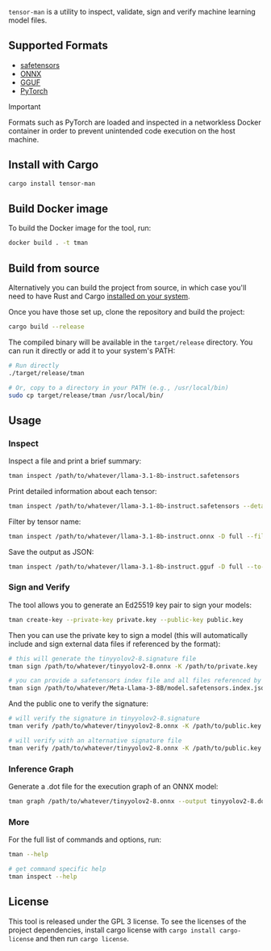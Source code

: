 `tensor-man` is a utility to inspect, validate, sign and verify machine learning model files.

## Supported Formats

* [safetensors](https://github.com/huggingface/safetensors)
* [ONNX](https://onnx.ai/)
* [GGUF](https://huggingface.co/docs/hub/gguf)
* [PyTorch](https://pytorch.org/)

> [!IMPORTANT]
> Formats such as PyTorch are loaded and inspected in a networkless Docker container in order to prevent unintended code execution on the host machine.

## Install with Cargo

```bash
cargo install tensor-man
```

## Build Docker image

To build the Docker image for the tool, run:

```bash
docker build . -t tman  
```

## Build from source

Alternatively you can build the project from source, in which case you'll need to have Rust and Cargo [installed on your system](https://rustup.rs/).

Once you have those set up, clone the repository and build the project:

```bash
cargo build --release
```

The compiled binary will be available in the `target/release` directory. You can run it directly or add it to your system's PATH:

```bash
# Run directly
./target/release/tman

# Or, copy to a directory in your PATH (e.g., /usr/local/bin)
sudo cp target/release/tman /usr/local/bin/
```

## Usage

### Inspect

Inspect a file and print a brief summary:

```bash
tman inspect /path/to/whatever/llama-3.1-8b-instruct.safetensors
```

Print detailed information about each tensor:

```bash
tman inspect /path/to/whatever/llama-3.1-8b-instruct.safetensors --detail full
```

Filter by tensor name:

```bash
tman inspect /path/to/whatever/llama-3.1-8b-instruct.onnx -D full --filter "q_proj"
```

Save the output as JSON:

```bash
tman inspect /path/to/whatever/llama-3.1-8b-instruct.gguf -D full --to-json output.json
```

### Sign and Verify

The tool allows you to generate an Ed25519 key pair to sign your models:

```bash
tman create-key --private-key private.key --public-key public.key
```

Then you can use the private key to sign a model (this will automatically include and sign external data files if referenced by the format):

```bash
# this will generate the tinyyolov2-8.signature file
tman sign /path/to/whatever/tinyyolov2-8.onnx -K /path/to/private.key

# you can provide a safetensors index file and all files referenced by it will be signed as well
tman sign /path/to/whatever/Meta-Llama-3-8B/model.safetensors.index.json -K /path/to/private.key
```
And the public one to verify the signature:

```bash
# will verify the signature in tinyyolov2-8.signature
tman verify /path/to/whatever/tinyyolov2-8.onnx -K /path/to/public.key

# will verify with an alternative signature file 
tman verify /path/to/whatever/tinyyolov2-8.onnx -K /path/to/public.key --signature /path/to/your.signature
```

### Inference Graph

Generate a .dot file for the execution graph of an ONNX model:

```bash
tman graph /path/to/whatever/tinyyolov2-8.onnx --output tinyyolov2-8.dot
```

### More

For the full list of commands and options, run:

```bash
tman --help

# get command specific help
tman inspect --help
```

## License

This tool is released under the GPL 3 license. To see the licenses of the project dependencies, install cargo license with `cargo install cargo-license` and then run `cargo license`.